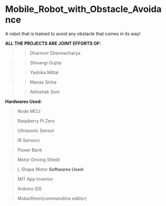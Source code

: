# Mobile_Robot_with_Obstacle_Avoidance
A robot that is trained to avoid any obstacle that comes in its way!

**ALL THE PROJECTS ARE JOINT EFFORTS OF:**
>>Dharmvir Dharmacharya

>>Shivangi Gupta

>>Yashika Mittal

>>Manas Sinha

>>Abhishek Soni


**Hardwares Used:**

> Node MCU

> Raspberry Pi Zero

> Ultrasonic Sensor

> IR Sensors

> Power Bank

> Motor Driving Shield

> L Shape Motor
**Softwares Used:**

> MIT App Inventor

> Arduino IDE

> MobaXtrem(commandline editior)

